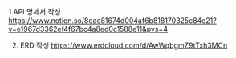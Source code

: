 1.API 명세서 작성 
https://www.notion.so/8eac81674d004af6b818170325c84e21?v=e1967d3362ef4f67bc4a8ed0c1588e11&pvs=4

2. ERD 작성
https://www.erdcloud.com/d/AwWqbgmZ9tTxh3MCn
